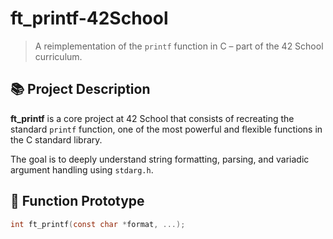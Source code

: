 # ft_printf-42School

> A reimplementation of the `printf` function in C – part of the 42 School curriculum.

## 📚 Project Description

**ft_printf** is a core project at 42 School that consists of recreating the standard `printf` function, one of the most powerful and flexible functions in the C standard library.

The goal is to deeply understand string formatting, parsing, and variadic argument handling using `stdarg.h`.

## 🔧 Function Prototype

```c
int ft_printf(const char *format, ...);
